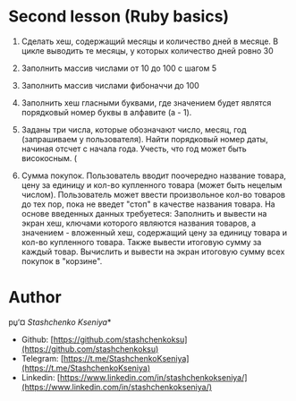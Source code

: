 # Second lesson (Ruby basics)

1. Сделать хеш, содержащий месяцы и количество дней в месяце. В цикле выводить те месяцы, у которых количество дней ровно 30
2. Заполнить массив числами от 10 до 100 с шагом 5
3. Заполнить массив числами фибоначчи до 100
4. Заполнить хеш гласными буквами, где значением будет являтся порядковый номер буквы в алфавите (a - 1).

5. Заданы три числа, которые обозначают число, месяц, год (запрашиваем у пользователя). Найти порядковый номер даты, начиная отсчет с начала года. Учесть, что год может быть високосным. (

6. Сумма покупок. Пользователь вводит поочередно название товара, цену за единицу и кол-во купленного товара (может быть нецелым числом). Пользователь может ввести произвольное кол-во товаров до тех пор, пока не введет "стоп" в качестве названия товара. На основе введенных данных требуетеся:
Заполнить и вывести на экран хеш, ключами которого являются названия товаров, а значением - вложенный хеш, содержащий цену за единицу товара и кол-во купленного товара. Также вывести итоговую сумму за каждый товар.
Вычислить и вывести на экран итоговую сумму всех покупок в "корзине".

# Author 

рџ‘¤ *Stashchenko Kseniya**

- Github: [https://github.com/stashchenkoksu](https://github.com/stashchenkoksu)
- Telegram: [https://t.me/StashchenkoKseniya](https://t.me/StashchenkoKseniya)
- Linkedin: [https://www.linkedin.com/in/stashchenkokseniya/](https://www.linkedin.com/in/stashchenkokseniya/)
